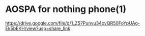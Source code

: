 # AOSPA for nothing phone(1)

https://drive.google.com/file/d/1_Z57Punvu34ovQR50FoYpUAg-Ek5bEKH/view?usp=share_link
